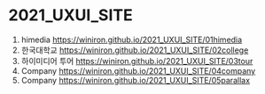 # 2021_UXUI_SITE
1. himedia https://winiron.github.io/2021_UXUI_SITE/01himedia 
1. 한국대학교 https://winiron.github.io/2021_UXUI_SITE/02college
1. 하이미디어 투어 https://winiron.github.io/2021_UXUI_SITE/03tour
1. Company  https://winiron.github.io/2021_UXUI_SITE/04company
1. Company  https://winiron.github.io/2021_UXUI_SITE/05parallax